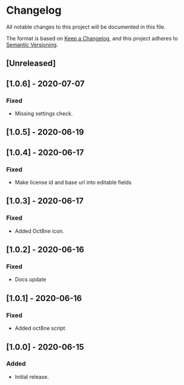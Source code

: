 # Changelog
All notable changes to this project will be documented in this file.

The format is based on [Keep a Changelog](https://keepachangelog.com/en/1.0.0/),
and this project adheres to [Semantic Versioning](https://semver.org/spec/v2.0.0.html).

## [Unreleased]

## [1.0.6] - 2020-07-07

### Fixed

- Missing settings check.

## [1.0.5] - 2020-06-19

## [1.0.4] - 2020-06-17

### Fixed

- Make license id and base url into editable fields

## [1.0.3] - 2020-06-17

### Fixed

- Added Oct8ne icon.

## [1.0.2] - 2020-06-16

### Fixed

- Docs update

## [1.0.1] - 2020-06-16

### Fixed

- Added oct8ne script

## [1.0.0] - 2020-06-15

### Added

- Initial release.
